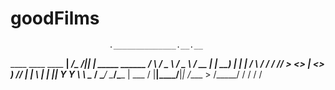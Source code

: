 # goodFilms

                          .______________.__.__                  
   ____   ____   ____   __| _/\_   _____/|__|  |   _____   ______
  / ___\ /  _ \ /  _ \ / __ |  |    __)  |  |  |  /     \ /  ___/
 / /_/  >  <_> |  <_> ) /_/ |  |     \   |  |  |_|  Y Y  \\___ \ 
 \___  / \____/ \____/\____ |  \___  /   |__|____/__|_|  /____  >
/_____/                    \/      \/                  \/     \/ 
